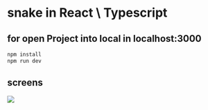 # snake in React \ Typescript

## for open Project into local in localhost:3000
```bash
npm install 
npm run dev
```

## screens
![](screen/screen1.png)